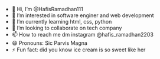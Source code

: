 - 👋 Hi, I’m @HafisRamadhan111
- 👀 I’m interested in software enginer and web development
- 🌱 I’m currently learning html, css, python
- 💞️ I’m looking to collaborate on tech company
- 📫 How to reach me dm instagram @hafis_ramadhan2203
- 😄 Pronouns: Sic Parvis Magna
- ⚡ Fun fact: did you know ice cream is so sweet like her 

<!---
HafisRamadhan111/HafisRamadhan111 is a ✨ special ✨ repository because its `README.md` (this file) appears on your GitHub profile.
You can click the Preview link to take a look at your changes.
--->
